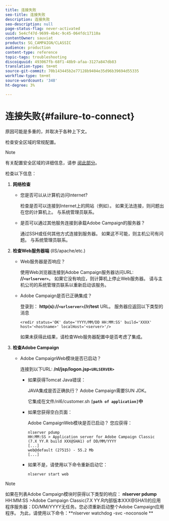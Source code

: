 ```yaml
---
title: 连接失败
seo-title: 连接失败
description: 连接失败
seo-description: null
page-status-flag: never-activated
uuid: 5e4cf47d-9699-4b4c-9c45-064fdc17110a
contentOwner: sauviat
products: SG_CAMPAIGN/CLASSIC
audience: production
content-type: reference
topic-tags: troubleshooting
discoiquuid: 493067fb-68f1-48b9-afaa-3127a847db83
translation-type: tm+mt
source-git-commit: 70b143445b2e77128b9404e35d96b39694d55335
workflow-type: tm+mt
source-wordcount: '348'
ht-degree: 3%

---
```



# 连接失败{#failure-to-connect}

原因可能是多重的，并取决于各种上下文。

检查安全区域的常规配置。

>[!NOTE]
>
>有关配置安全区域的详细信息，请参 [阅此部分](../../installation/using/configuring-campaign-server.md#defining-security-zones)。

检查以下信息：

1. **网络检查**

   * 您是否可以从计算机访问Internet?

      检查是否可以连接到Internet上的网站（例如）。 如果无法连接，则问题出在您的计算机上。 与系统管理员联系。

   * 是否可以通过其他服务连接到承载Adobe Campaign的服务器？

      通过SSH或任何其他方式连接到服务器。 如果这不可能，则主机公司有问题。 与系统管理员联系。

1. **检查Web服务器端** (IIS/apache/etc.)

   * Web服务器是否响应？

      使用Web浏览器连接到Adobe Campaign服务器访问URL: **//`<urlserver>`**。 如果它没有响应，则计算机上停止Web服务器。 请与主机公司的系统管理员联系以重新启动该服务。

   * Adobe Campaign是否已正确集成？

      登录到： **http(s)://`<urlserver>`//r/test** URL。 服务器应返回以下类型的消息

      ```
      <redir status='OK' date='YYYY/MM/DD HH:MM:SS' build='XXXX' host='<hostname>' localHost='<server>'/>
      ```

      如果未获得此结果，请检查Web服务器配置中是否考虑了集成。

1. **检查Adobe Campaign**

   * Adobe CampaignWeb模块是否已启动？

      连接到以下URL: **/nl/jsp/logon.jsp`<URLSERVER>`**

      * 如果获得Tomcat Java错误：

         JAVA集成是否正确执行？ Adobe Campaign需要SUN JDK。

         它集成在文件/nl6/customer.sh **`[path of application]`中**

      * 如果您获得空白页面：

         Adobe CampaignWeb模块是否已启动？ 您应获得：

         ```
         nlserver pdump
         HH:MM:SS > Application server for Adobe Campaign Classic (7.X YY.R build XXX@SHA1) of DD/MM/YYYY
         [...]
         web@default (27515) - 55.2 Mb
         [...]
         ```

      * 如果不是，请使用以下命令重新启动它：

         ```
         nlserver start web
         ```
>[!NOTE]
>
>如果在列表Adobe Campaign模块时获得以下类型的响应： **nlserver pdump**
>HH:MM:SS >Adobe Campaign Classic(7.X YY.R内部版本XXX@SHA1)的应用程序服务器：DD/MM/YYYY无任务。您必须重新启动整个Adobe Campaign应用程序。 为此，请使用以下命令：**nlserver watchdog -svc -noconsole **

